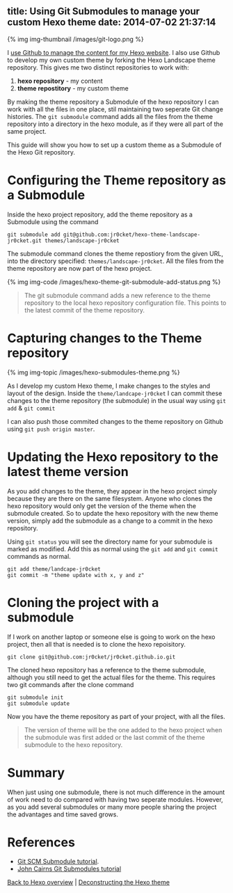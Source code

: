 title: Using Git Submodules to manage your custom Hexo theme
date: 2014-07-02 21:37:14
---

{% img img-thumbnail /images/git-logo.png %}

I [use Github to manage the content for my Hexo website](managing-hexo-website-content-with-git-and-github.html). I also use Github to develop my own custom theme by forking the Hexo Landscape theme repository.  This gives me two distinct repositories to work with:

1. **hexo repository** - my content
2. **theme repostitory** - my custom theme

By making the theme repository a Submodule of the hexo repository I can work with all the files in one place, stil maintaining two seperate Git change histories.  The `git submodule` command adds all the files from the theme repository into a directory in the hexo module, as if they were all part of the same project.

This guide will show you how to set up a custom theme as a Submodule of the Hexo Git repository. 

# Configuring the Theme repository as a Submodule

Inside the hexo project repository, add the theme repository as a Submodule using the command

    git submodule add git@github.com:jr0cket/hexo-theme-landscape-jr0cket.git themes/landscape-jr0cket

The submodule command clones the theme repostiory from the given URL, into the directory specified: `themes/landscape-jr0cket`.  All the files from the theme repository are now part of the hexo project.

{% img img-code /images/hexo-theme-git-submodule-add-status.png %}

> The git submodule command adds a new reference to the theme repository to the local hexo repository configuration file.  This points to the latest commit of the theme repository.

# Capturing changes to the Theme repository

{% img img-topic /images/hexo-submodules-theme.png %}

As I develop my custom Hexo theme, I make changes to the styles and layout of the design.  Inside the `theme/landcape-jr0cket` I can commit these changes to the theme repository (the submodule) in the usual way using `git add` & `git commit`

I can also push those commited changes to the theme repository on Github using `git push origin master`.

# Updating the Hexo repository to the latest theme version

As you add changes to the theme, they appear in the hexo project simply because they are there on the same filesystem.  Anyone who clones the hexo repository would only get the version of the theme when the submodule created.  So to update the hexo repository with the new theme version, simply add the submodule as a change to a commit in the hexo repository.

Using `git status` you will see the directory name for your submodule is marked as modified.  Add this as normal using the `git add` and `git commit` commands as normal.

    git add theme/landcape-jr0cket
    git commit -m "theme update with x, y and z"

# Cloning the project with a submodule

If I work on another laptop or someone else is going to work on the hexo project, then all that is needed is to clone the hexo repoisitory.

    git clone git@github.com:jr0cket/jr0cket.github.io.git

The cloned hexo repository has a reference to the theme submodule, although you still need to get the actual files for the theme.  This requires two git commands after the clone command

    git submodule init
    git submodule update

Now you have the theme repository as part of your project, with all the files.  

> The version of theme will be the one added to the hexo project when the submodule was first added or the last commit of the theme submodule to the hexo repository.

# Summary 

When just using one submodule, there is not much difference in the amount of work need to do compared with having two seperate modules.  However, as you add several submodules or many more people sharing the project the advantages and time saved grows.

# References

* [Git SCM Submodule tutorial](http://git-scm.com/book/en/Git-Tools-Submodules).  
* [John Cairns Git Submodules tutorial](http://joncairns.com/2011/10/how-to-use-git-submodules/)

[Back to Hexo overview](index.html) | [Deconstructing the Hexo theme](deconstructing-the-hexo-theme.html)



